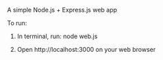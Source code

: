 A simple Node.js + Express.js web app

To run:

1. In terminal, run:
node web.js

2. Open http://localhost:3000 on your web browser
